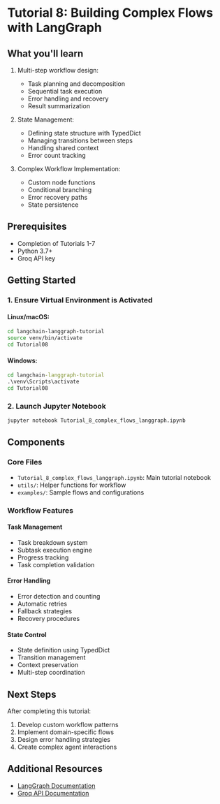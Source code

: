 # Tutorial 8: Building Complex Flows with LangGraph

## What you'll learn

1. Multi-step workflow design:
   - Task planning and decomposition
   - Sequential task execution
   - Error handling and recovery
   - Result summarization

2. State Management:
   - Defining state structure with TypedDict
   - Managing transitions between steps
   - Handling shared context
   - Error count tracking

3. Complex Workflow Implementation:
   - Custom node functions
   - Conditional branching
   - Error recovery paths
   - State persistence

## Prerequisites

- Completion of Tutorials 1-7
- Python 3.7+
- Groq API key

## Getting Started

### 1. Ensure Virtual Environment is Activated

#### Linux/macOS:
```bash
cd langchain-langgraph-tutorial
source venv/bin/activate
cd Tutorial08
```

#### Windows:
```cmd
cd langchain-langgraph-tutorial
.\venv\Scripts\activate
cd Tutorial08
```

### 2. Launch Jupyter Notebook
```bash
jupyter notebook Tutorial_8_complex_flows_langgraph.ipynb
```

## Components

### Core Files
- `Tutorial_8_complex_flows_langgraph.ipynb`: Main tutorial notebook
- `utils/`: Helper functions for workflow
- `examples/`: Sample flows and configurations

### Workflow Features

#### Task Management
- Task breakdown system
- Subtask execution engine
- Progress tracking
- Task completion validation

#### Error Handling
- Error detection and counting
- Automatic retries
- Fallback strategies
- Recovery procedures

#### State Control
- State definition using TypedDict
- Transition management
- Context preservation
- Multi-step coordination

## Next Steps

After completing this tutorial:
1. Develop custom workflow patterns
2. Implement domain-specific flows
3. Design error handling strategies
4. Create complex agent interactions

## Additional Resources

- [LangGraph Documentation](https://python.langchain.com/docs/langgraph)
- [Groq API Documentation](https://www.groq.com/docs/)